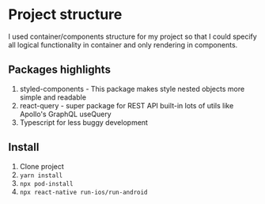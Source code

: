 # Project structure

I used container/components structure for my project so that I could specify all logical functionality in container and only rendering in components.

## Packages highlights

1. styled-components - This package makes style nested objects more simple and readable 
2. react-query - super package for REST API built-in lots of utils like Apollo's GraphQL useQuery
3. Typescript for less buggy development


## Install

1. Clone project
2. ```yarn install```
3. ```npx pod-install```
4. ```npx react-native run-ios/run-android```
